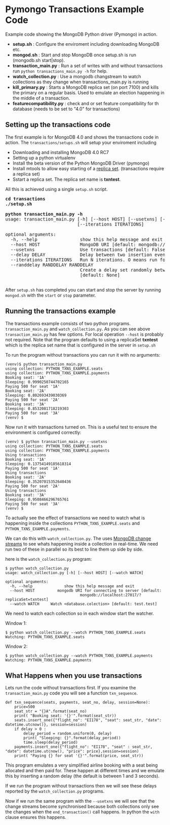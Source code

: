 # Pymongo Transactions Example Code

Example code showing the MongoDB Python driver (Pymongo) in action.

* __setup.sh__ : Configure the enviroment including downloading MongoDB
etc.
* __mongod.sh__ : Start and stop MongoDB once setup.sh is run (mongodb.sh
start|stop).
* __transaction_main.py__ : Run a set of writes with and without transactions run ```python transactions_main.py -h``` for help.
* __watch_collection.py__ : Use a mongodb changstream to watch collections
as they change when transactions_main.py is running
* __kill_primary.py__ : Starts a MongoDB replica set (on port 7100) and kills the
primary on a regular basis. Used to emulate an election happening in the middle
of a transaction.
* __featurecompatibility.py__ : check and or set feature compatibility for
  th database (needs to be set to "4.0" for transactions)

## Setting up the transactions code
The first example is for MongoDB 4.0 and shows the transactions code
in action. The ```transactions/setups.sh``` will setup your enviroment
including

* Downloading and installing MongoDB 4.0 RC7
* Setting up a python virtualenv
* Install the beta version of the Python MongoDB Driver (pymongo)
* Install mtools to allow easy starting of a
[replica set](https://docs.mongodb.com/manual/tutorial/deploy-replica-set/).
(transactions require a replica set)
* Sstart a replica set.  The replica set name is **txntest**.

All this is achieved using a single ```setup.sh``` script. 

<pre>
<b>cd transactions</b>
<b>./setup.sh</b>

<b>python transaction_main.py -h</b>
usage: transaction_main.py [-h] [--host HOST] [--usetxns] [--delay DELAY]
                           [--iterations ITERATIONS]

optional arguments:
  -h, --help                show this help message and exit
  --host HOST               MongoDB URI [default: mongodb://localhost:27017?replicaSet=txntest]
  --usetxns                 Use transactions [default: False]
  --delay DELAY             Delay between two insertion events [default: 1.0]
  --iterations ITERATIONS   Run N iterations. O means run forever
  --randdelay RANDDELAY RANDDELAY
                            Create a delay set randomly between the two bounds
                            [default: None]
  </pre>

After ```setup.sh``` has completed you can start and stop the server by
running ``mongod.sh``  with the ```start``` or ```stop``` parameter.

## Running the transactions example

The transactions example consists of two python
programs. ```transaction_main.py``` and ```watch_collection.py```.
As you can see above ```transaction_main.py``` has few options. For
local operation ```--host``` is probably not required. Note that the
program defaults to using a replicaSet **txntest** which is the
replica set name that is configured in the server in ```setup.sh```

To run the program without transactions you can run it with no arguments:

```$ source venv/bin/activate
(venv)$ python transaction_main.py
using collection: PYTHON_TXNS_EXAMPLE.seats
using collection: PYTHON_TXNS_EXAMPLE.payments
Booking seat: '1A'
Sleeping: 0.9990250744702165
Paying 500 for seat '1A'
Booking seat: '2A'
Sleeping: 0.802693439030369
Paying 500 for seat '2A'
Booking seat: '3A'
Sleeping: 0.8532081718219303
Paying 500 for seat '3A'
(venv) $
```

Now run it with transactions turned on. This is a useful test to
ensure the environment is configured correctly:

```
(venv) $ python transaction_main.py --usetxns
using collection: PYTHON_TXNS_EXAMPLE.seats
using collection: PYTHON_TXNS_EXAMPLE.payments
Using transactions
Booking seat: '1A'
Sleeping: 0.13754149185618314
Paying 500 for seat '1A'
Using transactions
Booking seat: '2A'
Sleeping: 0.35207015352640436
Paying 500 for seat '2A'
Using transactions
Booking seat: '3A'
Sleeping: 0.9508466296765761
Paying 500 for seat '3A'
(venv) $
```

To actually see the effect of transactions we need to watch what is
happening inside the collections ```PYTHON_TXNS_EXAMPLE.seats``` and ```
PYTHON_TXNS_EXAMPLE.payments```.

We can do this with ```watch_collection.py```. The uses [MongoDB
change streams](https://docs.mongodb.com/manual/changeStreams/)
to see whats happening inside a collection in real-time. We need run
two of these in parallel so its best to line them up side by side.

here is the ```watch_collection.py``` program:

```
$ python watch_collection.py
usage: watch_collection.py [-h] [--host HOST] [--watch WATCH]

optional arguments:
  -h, --help              show this help message and exit
  --host HOST          mongodb URI for connecting to server [default:
                                 mongodb://localhost:27017/?replicaSet=txntest]
  --watch WATCH     Watch <database.colection> [default: test.test]
```
  
We need to watch each collection so in each window start the watcher.

Window 1:
```
$ python watch_collection.py --watch PYTHON_TXNS_EXAMPLE.seats
Watching: PYTHON_TXNS_EXAMPLE.seats
```

Window 2:
```
$ python watch_collection.py --watch PYTHON_TXNS_EXAMPLE.payments
Watching: PYTHON_TXNS_EXAMPLE.payments
```

## What Happens when you use transactions

Lets run the code without transactions first. If you examine the
```transaction_main.py``` code you will see a function
``txn_sequence``.

```
def txn_sequence(seats, payments, seat_no, delay, session=None):
    price=500
    seat_str = "{}A".format(seat_no)
    print( "Booking seat: '{}'".format(seat_str))
    seats.insert_one({"flight_no": "EI178", "seat": seat_str, "date": datetime.utcnow()}, session=session)
    if delay > 0 :
        delay_period = random.uniform(0, delay)
        print( "Sleeping: {}".format(delay_period))
        time.sleep(delay_period)
    payments.insert_one({"flight_no": "EI178", "seat" : seat_str, "date": datetime.utcnow(), "price": price},session=session)
    print( "Paying {} for seat '{}'".format(price, seat_str))

```

This program emulates a very simplified airline booking with a seat
being allocated and then paid for. These happen at different times and
we emulate this by inserting a random delay (the default is between 1
and 3 seconds).

If we run the program without transactions then we will see these
delays reported by the ```watch_collection.py``` programs.

Now if we run the same program with the ```--usetxns``` we will see
that the change streams become synchronised because both collections
only see the changes when the `end_transaction()` call happens. In
python the ```with``` clause ensures this happens.
